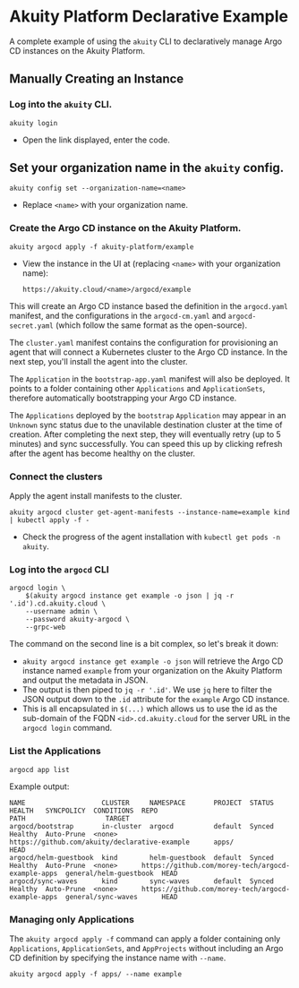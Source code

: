 # Akuity Platform Declarative Example
A complete example of using the `akuity` CLI to declaratively manage Argo CD instances on the Akuity Platform.

## Manually Creating an Instance
### Log into the `akuity` CLI.
```
akuity login
```
- Open the link displayed, enter the code.

## Set your organization name in the `akuity` config.
```
akuity config set --organization-name=<name>
```
- Replace `<name>` with your organization name.

### Create the Argo CD instance on the Akuity Platform.
```
akuity argocd apply -f akuity-platform/example
```
- View the instance in the UI at (replacing `<name>` with your organization name):
  ```
  https://akuity.cloud/<name>/argocd/example
  ```

This will create an Argo CD instance based the definition in the `argocd.yaml` manifest, and the configurations in the `argocd-cm.yaml` and `argocd-secret.yaml` (which follow the same format as the open-source).

The `cluster.yaml` manifest contains the configuration for provisioning an agent that will connect a Kubernetes cluster to the Argo CD instance. In the next step, you'll install the agent into the cluster.

The `Application` in the `bootstrap-app.yaml` manifest will also be deployed. It points to a folder containing other `Applications` and `ApplicationSets`, therefore automatically bootstrapping your Argo CD instance.

The `Applications` deployed by the `bootstrap` `Application` may appear in an `Unknown` sync status due to the unavilable destination cluster at the time of creation. After completing the next step, they will eventually retry (up to 5 minutes) and sync successfully. You can speed this up by clicking refresh after the agent has become healthy on the cluster.

### Connect the clusters
Apply the agent install manifests to the cluster.
```
akuity argocd cluster get-agent-manifests --instance-name=example kind | kubectl apply -f -
```
- Check the progress of the agent installation with `kubectl get pods -n akuity`.

### Log into the `argocd` CLI
```
argocd login \
    $(akuity argocd instance get example -o json | jq -r '.id').cd.akuity.cloud \
    --username admin \
    --password akuity-argocd \
    --grpc-web
```

The command on the second line is a bit complex, so let's break it down:
- `akuity argocd instance get example -o json` will retrieve the Argo CD instance named `example` from your organization on the Akuity Platform and output the metadata in JSON.
- The output is then piped to `jq -r '.id'`. We use `jq` here to filter the JSON output down to the `.id` attribute for the `example` Argo CD instance.
- This is all encapsulated in `$(...)` which allows us to use the id as the sub-domain of the FQDN `<id>.cd.akuity.cloud` for the server URL in the `argocd login` command. 

### List the Applications
```
argocd app list
```

Example output:
```
NAME                   CLUSTER     NAMESPACE       PROJECT  STATUS  HEALTH   SYNCPOLICY  CONDITIONS  REPO                                               PATH                    TARGET
argocd/bootstrap       in-cluster  argocd          default  Synced  Healthy  Auto-Prune  <none>      https://github.com/akuity/declarative-example      apps/                   HEAD
argocd/helm-guestbook  kind        helm-guestbook  default  Synced  Healthy  Auto-Prune  <none>      https://github.com/morey-tech/argocd-example-apps  general/helm-guestbook  HEAD
argocd/sync-waves      kind        sync-waves      default  Synced  Healthy  Auto-Prune  <none>      https://github.com/morey-tech/argocd-example-apps  general/sync-waves      HEAD
```

### Managing only Applications
The `akuity argocd apply -f` command can apply a folder containing only `Applications`, `ApplicationSets`, and `AppProjects` without including an Argo CD definition by specifying the instance name with `--name`.
```
akuity argocd apply -f apps/ --name example
```